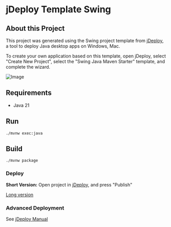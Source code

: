 # jDeploy Template Swing

## About this Project

This project was generated using the Swing project template from [jDeploy](https://www.jdeploy.com), a tool to deploy Java desktop apps on Windows, Mac.

To create your own application based on this template, open jDeploy, select "Create New Project", select the "Swing Java Maven Starter" template, and complete the wizard.

![Image](https://github.com/user-attachments/assets/eb4854db-facb-41c7-8491-d6a15466007a)

## Requirements

* Java 21

## Run
```
./mvnw exec:java
```

## Build

```
./mvnw package
```

### Deploy

**Short Version:**
Open project in [jDeploy](https://www.jdeploy.com), and press "Publish"

[Long version](https://www.jdeploy.com/docs/manual/#_publishing_your_application)

### Advanced Deployment

See [jDeploy Manual](https://www.jdeploy.com/docs/manual/)
